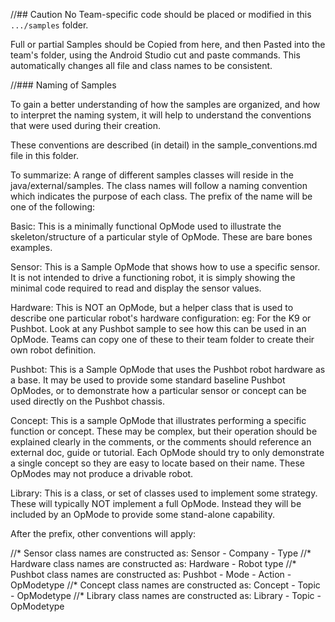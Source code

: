 
//## Caution
No Team-specific code should be placed or modified in this ``.../samples`` folder.

Full or partial Samples should be Copied from here, and then Pasted into
the team's folder, using the Android Studio cut and paste commands.
This automatically changes all file and class names to be consistent.

//### Naming of Samples

To gain a better understanding of how the samples are organized, and how to interpret the
naming system, it will help to understand the conventions that were used during their creation.

These conventions are described (in detail) in the sample_conventions.md file in this folder.

To summarize: A range of different samples classes will reside in the java/external/samples.
The class names will follow a naming convention which indicates the purpose of each class.
The prefix of the name will be one of the following:

Basic:  	This is a minimally functional OpMode used to illustrate the skeleton/structure
            of a particular style of OpMode.  These are bare bones examples.

Sensor:    	This is a Sample OpMode that shows how to use a specific sensor.
            It is not intended to drive a functioning robot, it is simply showing the minimal code
            required to read and display the sensor values.

Hardware:	This is NOT an OpMode, but a helper class that is used to describe
            one particular robot's hardware configuration:   eg: For the K9 or Pushbot.
            Look at any Pushbot sample to see how this can be used in an OpMode.
            Teams can copy one of these to their team folder to create their own robot definition.

Pushbot:	This is a Sample OpMode that uses the Pushbot robot hardware as a base.
            It may be used to provide some standard baseline Pushbot OpModes, or
            to demonstrate how a particular sensor or concept can be used directly on the
            Pushbot chassis.

Concept:	This is a sample OpMode that illustrates performing a specific function or concept.
            These may be complex, but their operation should be explained clearly in the comments,
            or the comments should reference an external doc, guide or tutorial.
            Each OpMode should try to only demonstrate a single concept so they are easy to
            locate based on their name.  These OpModes may not produce a drivable robot.

Library:    This is a class, or set of classes used to implement some strategy.
            These will typically NOT implement a full OpMode.  Instead they will be included
            by an OpMode to provide some stand-alone capability.

After the prefix, other conventions will apply:

//* Sensor class names are constructed as:    Sensor - Company - Type
//* Hardware class names are constructed as:  Hardware - Robot type
//* Pushbot class names are constructed as:   Pushbot - Mode - Action - OpModetype
//* Concept class names are constructed as:   Concept - Topic - OpModetype
//* Library class names are constructed as:   Library - Topic - OpModetype